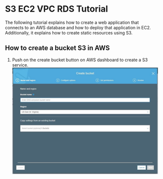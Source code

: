 # S3 EC2 VPC RDS Tutorial
The following tutorial explains how to create a web application that connects to an AWS database and how to deploy that application in EC2. Additionally, it explains how to create static resources using S3.

## How to create a bucket S3 in AWS

 1. Push on the create bucket button on AWS dashboard to create a S3 service.
	 ![](https://github.com/Sergyo97/S3_EC2_VPC_RDS/blob/master/Bucket/cBucket.JPG)
